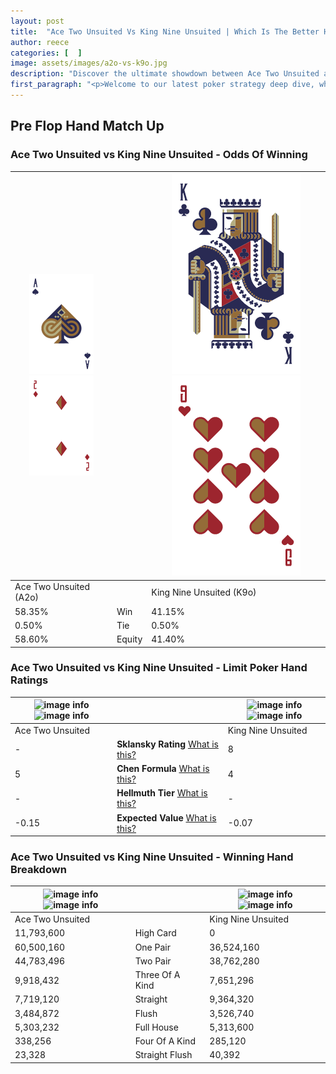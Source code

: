```yaml
---
layout: post
title:  "Ace Two Unsuited Vs King Nine Unsuited | Which Is The Better Hand In Poker? A Complete Guide"
author: reece
categories: [  ]
image: assets/images/a2o-vs-k9o.jpg
description: "Discover the ultimate showdown between Ace Two Unsuited and King Nine Unsuited in poker! Uncover the odds, strategies, and scenarios where one hand triumphs over the other. Get ready to up your poker game with this thrilling analysis."
first_paragraph: "<p>Welcome to our latest poker strategy deep dive, where we're pitting two distinct hands against each other in a high-stakes showdown: Ace Two Unsuited vs King Nine Unsuited.</p><p>In the dynamic world of poker, every decision counts, and knowing which hand holds the upper hand is key to your success at the table.</p><p>In this article, we'll dissect these two hands, explore the scenarios where one dominates the other, and equip you with the knowledge to make strategic choices that can tip the odds in your favor.</p><p>Get ready to unravel the intriguing dynamics of these poker hands and elevate your game to new heights.</p>"
---
```




[comment]: # (sp0)

## Pre Flop Hand Match Up

<div class="table hand-ratings" markdown="1"> 



### Ace Two Unsuited vs King Nine Unsuited - Odds Of Winning


    
| ![image info](assets/images/hand1/A.png) ![image info](assets/images/hand1/2o.png) |  | ![image info](assets/images/hand2/K.png) ![image info](assets/images/hand2/9o.png) |
| -------- | -------- | -------- |
| Ace Two Unsuited (A2o) |  | King Nine Unsuited (K9o) |
| 58.35% | Win | 41.15% |
| 0.50% | Tie | 0.50% |
| 58.60% | Equity | 41.40% |




[comment]: # (sp1)



### Ace Two Unsuited vs King Nine Unsuited - Limit Poker Hand Ratings


    
| ![image info](https://www.riverpairs.com/assets/images/hand1/A.png) ![image info](https://www.riverpairs.com/assets/images/hand1/2o.png) |  | ![image info](https://www.riverpairs.com/assets/images/hand2/K.png) ![image info](https://www.riverpairs.com/assets/images/hand2/9o.png) |
| -------- | -------- | -------- |
| Ace Two Unsuited |  | King Nine Unsuited |
| - | **Sklansky Rating** [What is this?](/sklansky-rating-explained) | 8 |
| 5 | **Chen Formula** [What is this?](/chen-formula-explained) | 4 |
| - | **Hellmuth Tier** [What is this?](/Hellmuth-tier-explained) | - |
| -0.15 | **Expected Value** [What is this?](/expected-value-explained) | -0.07 |




[comment]: # (sp2)



### Ace Two Unsuited vs King Nine Unsuited - Winning Hand Breakdown


    
| ![image info](https://www.riverpairs.com/assets/images/hand1/A.png) ![image info](https://www.riverpairs.com/assets/images/hand1/2o.png) |  | ![image info](https://www.riverpairs.com/assets/images/hand2/K.png) ![image info](https://www.riverpairs.com/assets/images/hand2/9o.png) |
| -------- | -------- | -------- |
| Ace Two Unsuited |  | King Nine Unsuited |
| 11,793,600 | High Card | 0 |
| 60,500,160 | One Pair | 36,524,160 |
| 44,783,496 | Two Pair | 38,762,280 |
| 9,918,432 | Three Of A Kind | 7,651,296 |
| 7,719,120 | Straight | 9,364,320 |
| 3,484,872 | Flush | 3,526,740 |
| 5,303,232 | Full House | 5,313,600 |
| 338,256 | Four Of A Kind | 285,120 |
| 23,328 | Straight Flush | 40,392 |




[comment]: # (sp3)



</div>

[comment]: # (sp4)



[comment]: # (sp5)

